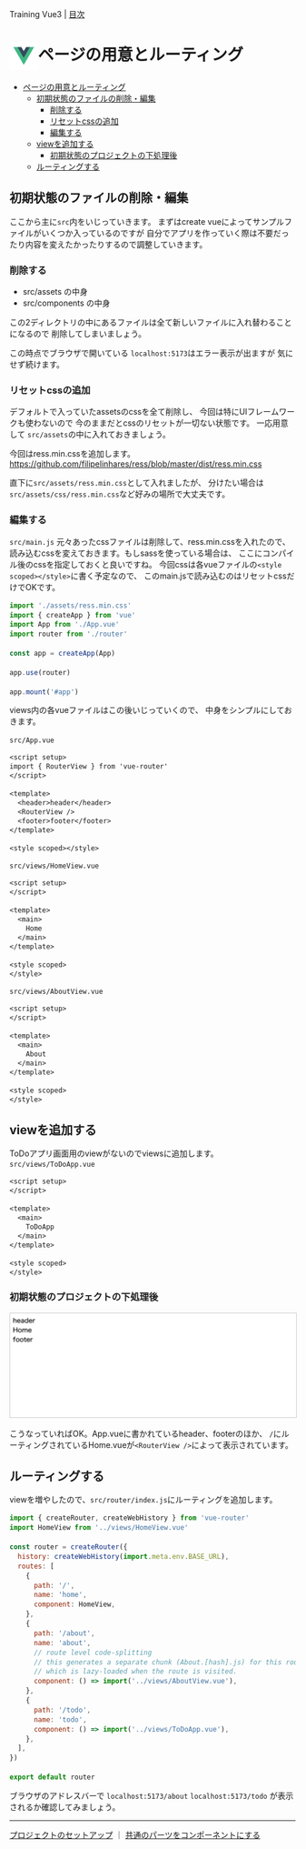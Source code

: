 Training Vue3 | [目次](TOC.md)
# <img src="./img/logo_vue.svg" width="50" height="50" style="vertical-align:middle;">ページの用意とルーティング

- [ページの用意とルーティング](#ページの用意とルーティング)
  - [初期状態のファイルの削除・編集](#初期状態のファイルの削除編集)
    - [削除する](#削除する)
    - [リセットcssの追加](#リセットcssの追加)
    - [編集する](#編集する)
  - [viewを追加する](#viewを追加する)
    - [初期状態のプロジェクトの下処理後](#初期状態のプロジェクトの下処理後)
  - [ルーティングする](#ルーティングする)

## 初期状態のファイルの削除・編集
ここから主に`src`内をいじっていきます。
まずはcreate vueによってサンプルファイルがいくつか入っているのですが
自分でアプリを作っていく際は不要だったり内容を変えたかったりするので調整していきます。

### 削除する
- src/assets の中身
- src/components の中身

この2ディレクトリの中にあるファイルは全て新しいファイルに入れ替わることになるので
削除してしまいましょう。

この時点でブラウザで開いている `localhost:5173`はエラー表示が出ますが
気にせず続けます。

### リセットcssの追加
デフォルトで入っていたassetsのcssを全て削除し、
今回は特にUIフレームワークも使わないので
今のままだとcssのリセットが一切ない状態です。
一応用意して `src/assets`の中に入れておきましょう。

今回はress.min.cssを追加します。
https://github.com/filipelinhares/ress/blob/master/dist/ress.min.css

直下に`src/assets/ress.min.css`として入れましたが、
分けたい場合は`src/assets/css/ress.min.css`など好みの場所で大丈夫です。

### 編集する
`src/main.js`
元々あったcssファイルは削除して、ress.min.cssを入れたので、
読み込むcssを変えておきます。もしsassを使っている場合は、
ここにコンパイル後のcssを指定しておくと良いですね。
今回cssは各vueファイルの`<style scoped></style>`に書く予定なので、
このmain.jsで読み込むのはリセットcssだけでOKです。

```js
import './assets/ress.min.css'
import { createApp } from 'vue'
import App from './App.vue'
import router from './router'

const app = createApp(App)

app.use(router)

app.mount('#app')
```

views内の各vueファイルはこの後いじっていくので、
中身をシンプルにしておきます。

`src/App.vue`

```vuejs
<script setup>
import { RouterView } from 'vue-router'
</script>

<template>
  <header>header</header>
  <RouterView />
  <footer>footer</footer>
</template>

<style scoped></style>
```

`src/views/HomeView.vue`
```vuejs
<script setup>
</script>

<template>
  <main>
    Home
  </main>
</template>

<style scoped>
</style>
```

`src/views/AboutView.vue`
```vuejs
<script setup>
</script>

<template>
  <main>
    About
  </main>
</template>

<style scoped>
</style>
```


## viewを追加する
ToDoアプリ画面用のviewがないのでviewsに追加します。
`src/views/ToDoApp.vue`
```vuejs
<script setup>
</script>

<template>
  <main>
    ToDoApp
  </main>
</template>

<style scoped>
</style>
```

### 初期状態のプロジェクトの下処理後
<img src="./img/app_init.png" width="600" style="border:1px solid #ccc;">

こうなっていればOK。App.vueに書かれているheader、footerのほか、
`/`にルーティングされているHome.vueが`<RouterView />`によって表示されています。

## ルーティングする
viewを増やしたので、`src/router/index.js`にルーティングを追加します。

```js
import { createRouter, createWebHistory } from 'vue-router'
import HomeView from '../views/HomeView.vue'

const router = createRouter({
  history: createWebHistory(import.meta.env.BASE_URL),
  routes: [
    {
      path: '/',
      name: 'home',
      component: HomeView,
    },
    {
      path: '/about',
      name: 'about',
      // route level code-splitting
      // this generates a separate chunk (About.[hash].js) for this route
      // which is lazy-loaded when the route is visited.
      component: () => import('../views/AboutView.vue'),
    },
    {
      path: '/todo',
      name: 'todo',
      component: () => import('../views/ToDoApp.vue'),
    },
  ],
})

export default router
```

ブラウザのアドレスバーで
`localhost:5173/about`
`localhost:5173/todo`
が表示されるか確認してみましょう。

***
[プロジェクトのセットアップ](setup.md) ｜ [共通のパーツをコンポーネントにする](components.md)